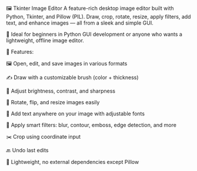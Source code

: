 🖼️ Tkinter Image Editor
A feature-rich desktop image editor built with Python, Tkinter, and Pillow (PIL).
Draw, crop, rotate, resize, apply filters, add text, and enhance images — all from a sleek and simple GUI.

🎨 Ideal for beginners in Python GUI development or anyone who wants a lightweight, offline image editor.

🚀 Features:

🖼️ Open, edit, and save images in various formats

✍️ Draw with a customizable brush (color + thickness)

🌈 Adjust brightness, contrast, and sharpness

🔁 Rotate, flip, and resize images easily

💬 Add text anywhere on your image with adjustable fonts

🧠 Apply smart filters: blur, contour, emboss, edge detection, and more

✂️ Crop using coordinate input

🔙 Undo last edits

🧪 Lightweight, no external dependencies except Pillow

